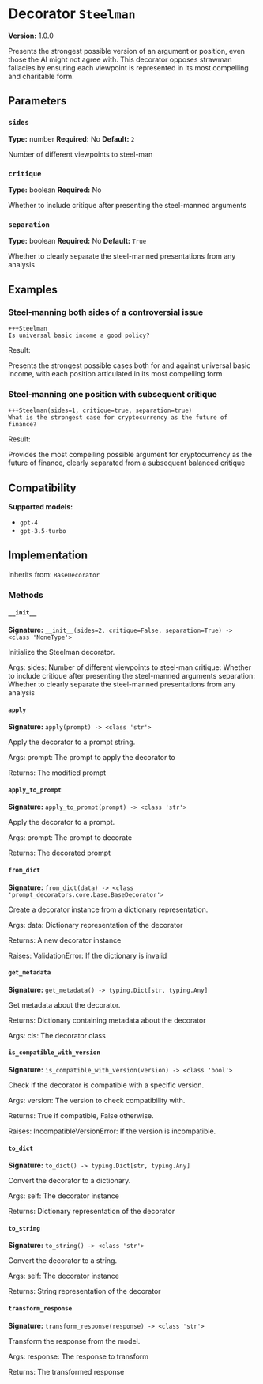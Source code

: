 # Decorator `Steelman`

**Version:** 1.0.0

Presents the strongest possible version of an argument or position, even those the AI might not agree with. This decorator opposes strawman fallacies by ensuring each viewpoint is represented in its most compelling and charitable form.

## Parameters

### `sides`

**Type:** number
**Required:** No
**Default:** `2`

Number of different viewpoints to steel-man

### `critique`

**Type:** boolean
**Required:** No

Whether to include critique after presenting the steel-manned arguments

### `separation`

**Type:** boolean
**Required:** No
**Default:** `True`

Whether to clearly separate the steel-manned presentations from any analysis

## Examples

### Steel-manning both sides of a controversial issue

```
+++Steelman
Is universal basic income a good policy?
```

Result:

Presents the strongest possible cases both for and against universal basic income, with each position articulated in its most compelling form

### Steel-manning one position with subsequent critique

```
+++Steelman(sides=1, critique=true, separation=true)
What is the strongest case for cryptocurrency as the future of finance?
```

Result:

Provides the most compelling possible argument for cryptocurrency as the future of finance, clearly separated from a subsequent balanced critique

## Compatibility

**Supported models:**

- `gpt-4`
- `gpt-3.5-turbo`

## Implementation

Inherits from: `BaseDecorator`

### Methods

#### `__init__`

**Signature:** `__init__(sides=2, critique=False, separation=True) -> <class 'NoneType'>`

Initialize the Steelman decorator.

Args:
    sides: Number of different viewpoints to steel-man
    critique: Whether to include critique after presenting the steel-manned arguments
    separation: Whether to clearly separate the steel-manned presentations from any analysis

#### `apply`

**Signature:** `apply(prompt) -> <class 'str'>`

Apply the decorator to a prompt string.

Args:
    prompt: The prompt to apply the decorator to


Returns:
    The modified prompt

#### `apply_to_prompt`

**Signature:** `apply_to_prompt(prompt) -> <class 'str'>`

Apply the decorator to a prompt.

Args:
    prompt: The prompt to decorate

Returns:
    The decorated prompt

#### `from_dict`

**Signature:** `from_dict(data) -> <class 'prompt_decorators.core.base.BaseDecorator'>`

Create a decorator instance from a dictionary representation.

Args:
    data: Dictionary representation of the decorator

Returns:
    A new decorator instance

Raises:
    ValidationError: If the dictionary is invalid

#### `get_metadata`

**Signature:** `get_metadata() -> typing.Dict[str, typing.Any]`

Get metadata about the decorator.

Returns:
    Dictionary containing metadata about the decorator


Args:
    cls: The decorator class

#### `is_compatible_with_version`

**Signature:** `is_compatible_with_version(version) -> <class 'bool'>`

Check if the decorator is compatible with a specific version.

Args:
    version: The version to check compatibility with.


Returns:
    True if compatible, False otherwise.


Raises:
    IncompatibleVersionError: If the version is incompatible.

#### `to_dict`

**Signature:** `to_dict() -> typing.Dict[str, typing.Any]`

Convert the decorator to a dictionary.

Args:
    self: The decorator instance

Returns:
    Dictionary representation of the decorator

#### `to_string`

**Signature:** `to_string() -> <class 'str'>`

Convert the decorator to a string.

Args:
    self: The decorator instance

Returns:
    String representation of the decorator

#### `transform_response`

**Signature:** `transform_response(response) -> <class 'str'>`

Transform the response from the model.

Args:
    response: The response to transform

Returns:
    The transformed response
